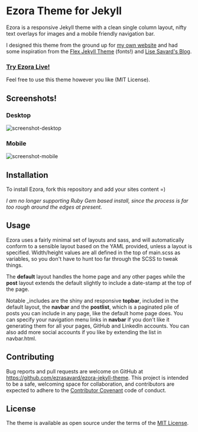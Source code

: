 # Ezora Theme for Jekyll

Ezora is a responsive Jekyll theme with a clean single column layout, nifty text overlays for images and a mobile friendly navigation bar.

I designed this theme from the ground up for [my own website](http://www.ezrasavard.com) and had some inspiration from the [Flex Jekyll Theme](http://the-development.github.io/flex/) (fonts!) and [Lise Savard's Blog](http://lisesavard.com/).

### [Try Ezora Live!](http://www.ezrasavard.com/ezorademo)

Feel free to use this theme however you like (MIT License).

## Screenshots!

### Desktop
![screenshot-desktop](https://github.com/ezrasavard/ezora-jekyll-theme/blob/master/screenshot.png)

### Mobile
![screenshot-mobile](https://github.com/ezrasavard/ezora-jekyll-theme/blob/master/screenshot-mobile.png)

## Installation

To install Ezora, fork this repository and add your sites content =)

_I am no longer supporting Ruby Gem based install, since the process is far too rough around the edges at present._

## Usage

Ezora uses a fairly minimal set of layouts and sass, and will automatically conform to a sensible layout based on the YAML provided, unless a layout is specified. Width/height values are all defined in the top of main.scss as variables, so you don't have to hunt too far through the SCSS to tweak things.

The **default** layout handles the home page and any other pages while the **post** layout extends the default slightly to include a date-stamp at the top of the page.

Notable _includes are the shiny and responsive **topbar**, included in the default layout, the **navbar** and the **postlist**, which is a paginated pile of posts you can include in any page, like the default home page does. You can specify your navigation menu links in **navbar** if you don't like it generating them for all your pages, GitHub and LinkedIn accounts. You can also add more social accounts if you like by extending the list in navbar.html.

## Contributing

Bug reports and pull requests are welcome on GitHub at https://github.com/ezrasavard/ezora-jekyll-theme. This project is intended to be a safe, welcoming space for collaboration, and contributors are expected to adhere to the [Contributor Covenant](http://contributor-covenant.org) code of conduct.

## License

The theme is available as open source under the terms of the [MIT License](http://opensource.org/licenses/MIT).

